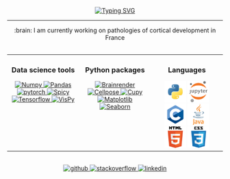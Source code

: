 
<p align="center">
<a href="https://git.io/typing-svg"><img src="https://readme-typing-svg.demolab.com?font=Fira+Code&size=35&duration=2000&pause=250&color=F70000&center=true&vCenter=true&width=1500&lines=Hello+World+i'm+Lucas;Engineer+in+a+Neuroscience+Lab;I+use+deep+learning++and+data+science+tools;Mainly+Cell+segmentation%2C+morphological+analysis+and+3D+reconstruction;Feel+free+to+contact+me+!" alt="Typing SVG" /></a>
</p>

--------------

<div align="center">  
:brain: I am currently working on pathologies of cortical development in France
</div>

<br>

<table><tr><td valign="top" width="33%">

<div align="center">  
  
### Data science tools 
  
<a href="https://github.com/numpy/numpy" target="_blank">  
<img alt="Numpy" height="50px" src="https://upload.wikimedia.org/wikipedia/commons/3/31/NumPy_logo_2020.svg" />
</a>
<a href="https://github.com/pandas-dev/pandas" target="_blank">  
<img alt="Pandas" height="50px" src="https://upload.wikimedia.org/wikipedia/commons/e/ed/Pandas_logo.svg" />
</a>
<a href="https://github.com/pytorch/pytorch" target="_blank">  
<img alt="pytorch" height="50px" src="https://github.com/pytorch/pytorch/blob/master/docs/source/_static/img/pytorch-logo-dark.png" />
</a>
<a href="https://scipy.org" target="_blank">  
<img alt="Spicy" height="50px" src="https://scipy.org/images/logo.svg" />
</a>
<a href="https://github.com/tensorflow/tensorflow" target="_blank">  
<img alt="Tensorflow" height="50px" src="https://raw.githubusercontent.com/gilbarbara/logos/master/logos/tensorflow.svg" />
</a>
<a href="https://github.com/vispy/vispy" target="_blank">    
<img alt="VisPy" height="50px" src="https://vispy.org/_static/vispy-teaser-short.png" />
</a>

</div>

</td><td valign="top" width="33%">

<div align="center">
 
### Python packages 
  
<a href="https://github.com/brainglobe/brainrender" target="_blank">      
<img alt="Brainrender" height="50px" src="https://github.com/LSeu-994/brainrender/blob/master/imgs/three_atlases.png" />
</a>  
<a href="https://github.com/MouseLand/cellpose" target="_blank">      
<img alt="Cellpose" height="50px" src="https://raw.githubusercontent.com/kevinjohncutler/cellpose/master/cellpose/logo/logo.png?raw=True" />
</a>
<a href="https://github.com/cupy/cupy" target="_blank">      
<img alt="Cupy" height="50px" src="https://raw.githubusercontent.com/cupy/cupy/master/docs/image/cupy_logo_1000px.png" />
</a>
<a href="https://github.com/matplotlib/matplotlib" target="_blank">      
<img alt="Matplotlib" height="50px" src="https://camo.githubusercontent.com/109927a15915074d15313889468aa9aa688de3b9e38cc4359a01f665d351114e/68747470733a2f2f6d6174706c6f746c69622e6f72672f5f7374617469632f6c6f676f322e737667" />
</a>
<a href="https://github.com/mwaskom/seaborn" target="_blank">      
<img alt="Seaborn" height="50px" src="https://raw.githubusercontent.com/mwaskom/seaborn/master/doc/_static/logo-wide-lightbg.svg" />
</a>
  </div>

</td><td valign="top" width="33%">
  
<div align="center">  
  
 ### Languages  
  
<img alt="Python" height="50px" src="https://raw.githubusercontent.com/github/explore/80688e429a7d4ef2fca1e82350fe8e3517d3494d/topics/python/python.png" />
<img alt="Jupyter" height="50px" src="https://raw.githubusercontent.com/github/explore/a4691f04ff219c1c2aa02fc61fda41aa43f1459a/topics/jupyter-notebook/jupyter-notebook.png" />
<img alt="C" height="50px" src="https://raw.githubusercontent.com/github/explore/f3e22f0dca2be955676bc70d6214b95b13354ee8/topics/c/c.png" />
<img alt="Java" height="50px" src="https://raw.githubusercontent.com/github/explore/5b3600551e122a3277c2c5368af2ad5725ffa9a1/topics/java/java.png" />
<img alt="html5" height="50px" src="https://raw.githubusercontent.com/github/explore/80688e429a7d4ef2fca1e82350fe8e3517d3494d/topics/html/html.png" />
<img alt="css" height="50px" src="https://raw.githubusercontent.com/github/explore/80688e429a7d4ef2fca1e82350fe8e3517d3494d/topics/css/css.png" />
</div>

</td></tr></table>  

<br>

<div align="center">
<a href="https://github.com/LSeu-994" target="_blank">
<img src=https://img.shields.io/badge/github-%2324292e.svg?&style=for-the-badge&logo=github&logoColor=white alt=github style="margin-bottom: 5px;" />
</a>
<a href="https://stackoverflow.com/users/17561930/lseu" target="_blank">
<img src=https://img.shields.io/badge/stackoverflow-%23F28032.svg?&style=for-the-badge&logo=stackoverflow&logoColor=white alt=stackoverflow style="margin-bottom: 5px;" />
</a>  
<a href="https://linkedin.com/in/lucas-silvagnoli" target="_blank">
<img src=https://img.shields.io/badge/linkedin-%231E77B5.svg?&style=for-the-badge&logo=linkedin&logoColor=white alt=linkedin style="margin-bottom: 5px;" />
</a>

</div>  



